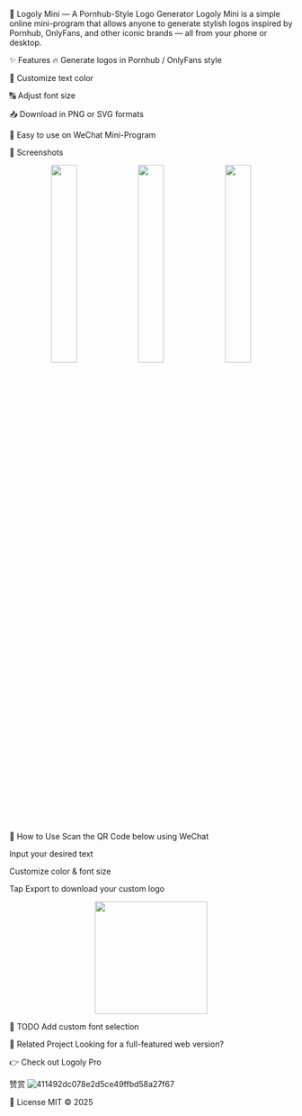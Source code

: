 🎨 Logoly Mini — A Pornhub-Style Logo Generator
Logoly Mini is a simple online mini-program that allows anyone to generate stylish logos inspired by Pornhub, OnlyFans, and other iconic brands — all from your phone or desktop.

✨ Features
🔥 Generate logos in Pornhub / OnlyFans style

🎨 Customize text color

🔠 Adjust font size

📥 Download in PNG or SVG formats

📱 Easy to use on WeChat Mini-Program

📸 Screenshots
<p align="center"> <img src="https://github.com/user-attachments/assets/827e745c-755d-4d73-a791-079127a8d26c" width="30%" /> <img src="https://github.com/user-attachments/assets/4df2b888-dbe5-403e-92ba-52d50f5d9a99" width="30%" /> <img src="https://github.com/user-attachments/assets/0a66f8b2-633f-47b7-a29d-898ca3a852f9" width="30%" /> </p>
📲 How to Use
Scan the QR Code below using WeChat

Input your desired text

Customize color & font size

Tap Export to download your custom logo

<p align="center"> <img src="https://github.com/user-attachments/assets/33e4dd7c-71f1-444c-8f4f-7995f63254de" width="200" /> </p>
📌 TODO
 Add custom font selection

🧩 Related Project
Looking for a full-featured web version?

👉 Check out Logoly Pro

赞赏
![411492dc078e2d5ce49ffbd58a27f67](https://github.com/user-attachments/assets/fbd62d07-e639-4380-bd08-d9389ae443f9)

📄 License
MIT © 2025

